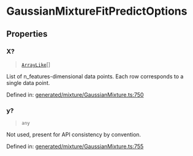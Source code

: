 # GaussianMixtureFitPredictOptions

## Properties

### X?

> [`ArrayLike`](../types/ArrayLike.md)[]

List of n\_features-dimensional data points. Each row corresponds to a single data point.

Defined in:  [generated/mixture/GaussianMixture.ts:750](https://github.com/transitive-bullshit/scikit-learn-ts/blob/92ab806/packages/sklearn/src/generated/mixture/GaussianMixture.ts#L750)

### y?

> `any`

Not used, present for API consistency by convention.

Defined in:  [generated/mixture/GaussianMixture.ts:755](https://github.com/transitive-bullshit/scikit-learn-ts/blob/92ab806/packages/sklearn/src/generated/mixture/GaussianMixture.ts#L755)
